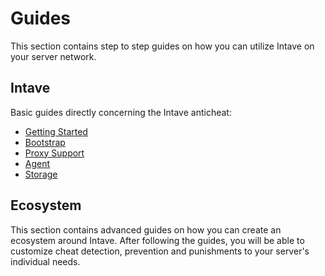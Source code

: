 # Guides

This section contains step to step guides on how you can utilize Intave on your server network.

## Intave

Basic guides directly concerning the Intave anticheat:

* [Getting Started](i01-getting-started.md)
* [Bootstrap](i02-bootstrap.md)
* [Proxy Support](i03-proxy.md)
* [Agent](i04-agent.md)
* [Storage](i05-storage.md)

## Ecosystem

This section contains advanced guides on how you can create an ecosystem around Intave. After following the guides, you
will be able to customize cheat detection, prevention and punishments to your server's individual needs.
